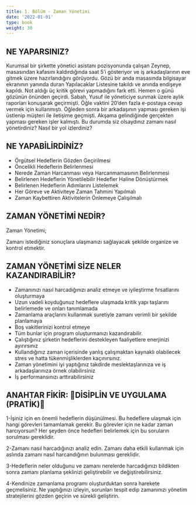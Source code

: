 ```yaml
---
title: 1. Bölüm - Zaman Yönetimi
date: '2022-01-01'
type: book
weight: 30
---
```




<!--more-->

## NE YAPARSINIZ?

Kurumsal bir şirkette yönetici asistanı pozisyonunda çalışan Zeynep, masasından kafasını kaldırdığında saat 5’i gösteriyor ve iş arkadaşlarının eve gitmek üzere hazırlandığını görüyordu. Gözü bir anda masasında bilgisayar ekranının yanında duran Yapılacaklar Listesine takıldı ve anında endişeye kapıldı. Not aldığı üç kritik görevi yapmadığını fark etti. Hemen o günü gözünün önünden geçirdi. Sabah, Yusuf ile yöneticiye sunmak üzere aylık raporları konuşarak geçirmişti. Öğle vaktini 20’den fazla e-postaya cevap vermek için kullanmıştı. Öğleden sonra bir arkadaşının yapması gereken işi üstlenip müşteri ile iletişime geçmişti. Akşama gelindiğinde gerçekten yapması gereken işler kalmıştı. Bu durumda siz olsaydınız zamanı nasıl yönetirdiniz? Nasıl bir yol izlerdiniz? 




## NE YAPABİLİRDİNİZ?

- Örgütsel Hedeflerin Gözden Geçirilmesi 
- Öncelikli Hedeflerin Belirlenmesi 
- Nerede Zaman Harcanması veya Harcanmamasının Belirlenmesi
- Belirlenen Hedeflerin Yönetilebilir Hedefler Haline Dönüştürmek 
- Belirlenen Hedeflerin Adımlarını Listelemek
- Her Göreve ve Aktiviteye Zaman Tahmini Yapılmalı
- Zaman Kaybettiren Aktivitelerin Önlemeye Çalışılmalı






## ZAMAN YÖNETİMİ NEDİR?

Zaman Yönetimi; 

Zamanı istediğiniz sonuçlara ulaşmanızı sağlayacak şekilde organize ve kontrol etmektir. 


## ZAMAN YÖNETİMİ SİZE NELER KAZANDIRABİLİR?

- Zamanınızı nasıl harcadığınızı analiz etmeye ve iyileştirme fırsatlarını oluşturmaya 
- Uzun vadeli koyduğunuz hedeflere ulaşmada kritik yapı taşlarını belirlemede ve onları tanımlamada 
- Zamanlama araçlarını kullanmak suretiyle zamanı verimli bir şekilde planlamaya 
- Boş vakitlerinizi kontrol etmeye
- Tüm bunlar için program oluşturmanızı kazandırabilir. 
- Çalıştığınız şirketin hedeflerini destekleyen faaliyetlere enerjinizi ayırırsınız
- Kullandığınız zaman içerisinde yanlış çalışmaktan kaynaklı olabilecek stres ve hatta tükenmişliklerden kaçınırsınız. 
- Zaman yönetimini iyi yaptığınız takdirde meslektaşlarınıza ve iş arkadaşlarınıza örnek olabilirsiniz 
- İş performansınızı arttırabilirsiniz



## ANAHTAR FİKİR: DİSİPLİN VE UYGULAMA (PRATİK)

1-İşiniz için en önemli hedeflerin düşünülmesi. Bu hedeflere ulaşmak için hangi görevleri tamamlamak gerekir. Bu görevler için ne kadar zaman harcıyorsun? Her şeyden önce hedefleri belirlemek için bu soruların sorulması gereklidir. 

2-Zamanı nasıl harcadığınızı analiz edin. Zamanı daha etkili kullanmak için aslında zamanı nasıl harcandığının bulunması gereklidir. 

3-Hedeflerin neler olduğunu ve zamanı nerelerde harcadığınızı bildikten sonra zamanı planlama şeklinizi geliştirebilir ve değiştirebilirsiniz. 

4-Kendinize zamanlama programı oluşturduktan sonra harekete geçmelisiniz. Ne yaptığınızı izleyin, sorunları tespit edip zamanınızı yönetim stratejilerini gözden geçirin ve sürekli geliştirin.

